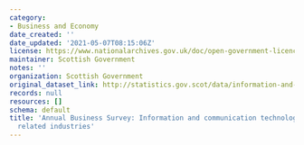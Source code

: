 ```yaml
---
category:
- Business and Economy
date_created: ''
date_updated: '2021-05-07T08:15:06Z'
license: https://www.nationalarchives.gov.uk/doc/open-government-licence/version/3/
maintainer: Scottish Government
notes: ''
organization: Scottish Government
original_dataset_link: http://statistics.gov.scot/data/information-and-communication-technologies-ict-including-related-industries
records: null
resources: []
schema: default
title: 'Annual Business Survey: Information and communication technologies (ICT) including
  related industries'
---
```

